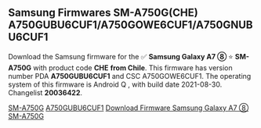 <h2>Samsung Firmwares SM-A750G(CHE) A750GUBU6CUF1/A750GOWE6CUF1/A750GNUBU6CUF1</h2>
Download the Samsung firmware for the ✅ <strong>Samsung Galaxy A7 ⑧ </strong> ⭐ <strong>SM-A750G</strong> with product code <strong>CHE</strong> <strong> from Chile</strong>. This firmware has version number PDA <strong>A750GUBU6CUF1</strong> and CSC A750GOWE6CUF1. The operating system of this firmware is Android Q , with build date 2021-08-30. Changelist <strong>20036422</strong>.


[SM-A750G](https://samfirm.shop/samsung/model/SM-A750G)
[A750GUBU6CUF1](https://samfirm.shop/samsung/pda/A750GUBU6CUF1)
[Download Firmware Samsung Galaxy A7 ⑧ SM-A750G](https://samfirm.shop/samsung/firmware/452087)
